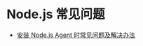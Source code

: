 # Node.js 常见问题
<ul>
   <li><a href="/qa/nodejs/Nodejsqa.html">安装 Node.js Agent 时常见问题及解决办法</a></li>
</ul>